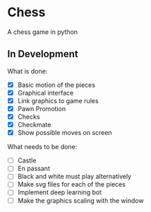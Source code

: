 # Chess
A chess game in python

## In Development
What is done:
- [x] Basic motion of the pieces
- [x] Graphical interface
- [x] Link graphics to game rules
- [x] Pawn Promotion
- [x] Checks
- [x] Checkmate
- [x] Show possible moves on screen

What needs to be done:
- [ ] Castle
- [ ] En passant
- [ ] Black and white must play alternatively
- [ ] Make svg files for each of the pieces
- [ ] Implement deep learning bot
- [ ] Make the graphics scaling with the window
